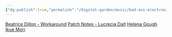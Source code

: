 ```yaml
---
{"dg-publish":true,"permalink":"/digital-garden/music/bad-ass-electronic-ladies/","tags":["tune-for-mood"],"updated":"2023-12-23T15:13:15.628-07:00"}
---
```


[Beatrice Dillon - Workaround](https://youtu.be/SqqsI9TwN3k?si=-e3VRXH00ZYP3Y7X)
[Patch Notes - Lucrecia Dalt](https://youtu.be/moD-fDIn31g?si=jxfD_JCKMqaPnGI3)
[Helena Gough](https://www.youtube.com/watch?v=_p8oiJ_B1do)
[Ikue Mori](https://www.youtube.com/watch?v=dwioEfHjryo&t=86s)
